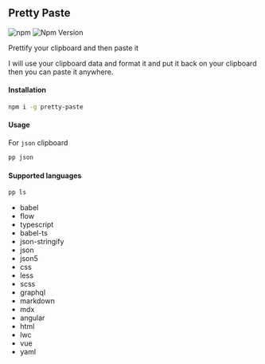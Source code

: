 ## Pretty Paste
![npm](https://github.com/seanghay/pretty-paste/workflows/npm/badge.svg)
![Npm Version](https://img.shields.io/npm/v/pretty-paste.svg)

Prettify your clipboard and then paste it

I will use your clipboard data and format it and put it back on your clipboard then you can paste it anywhere.

#### Installation

```sh
npm i -g pretty-paste
```

#### Usage

For `json` clipboard

```sh
pp json
```

#### Supported languages

```sh
pp ls
```

* babel
* flow
* typescript
* babel-ts
* json-stringify
* json
* json5
* css
* less
* scss
* graphql
* markdown
* mdx
* angular
* html
* lwc
* vue
* yaml
